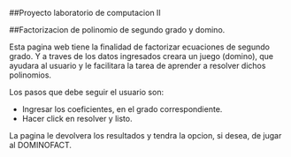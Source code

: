 ##Proyecto laboratorio de computacion II

##Factorizacion de polinomio de segundo grado y domino.

Esta pagina web tiene la finalidad de factorizar ecuaciones de segundo grado.
Y a traves de los datos ingresados creara un juego (domino), que ayudara al usuario 
y le facilitara la tarea de aprender a resolver dichos polinomios.

Los pasos que debe seguir el usuario son:
- Ingresar los coeficientes, en el grado correspondiente.
- Hacer click en resolver y listo.

La pagina le devolvera los resultados y tendra la opcion, si desea,
de jugar al DOMINOFACT.